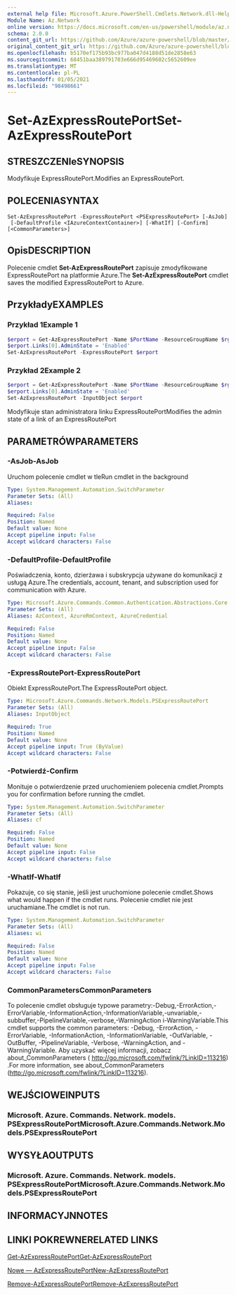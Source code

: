 ```yaml
---
external help file: Microsoft.Azure.PowerShell.Cmdlets.Network.dll-Help.xml
Module Name: Az.Network
online version: https://docs.microsoft.com/en-us/powershell/module/az.network/set-azexpressrouteport
schema: 2.0.0
content_git_url: https://github.com/Azure/azure-powershell/blob/master/src/Network/Network/help/Set-AzExpressRoutePort.md
original_content_git_url: https://github.com/Azure/azure-powershell/blob/master/src/Network/Network/help/Set-AzExpressRoutePort.md
ms.openlocfilehash: b5170ef175b93bc977ba047d4188d51de2858e63
ms.sourcegitcommit: 68451baa389791703e666d95469602c5652609ee
ms.translationtype: MT
ms.contentlocale: pl-PL
ms.lasthandoff: 01/05/2021
ms.locfileid: "98498661"
---
```

# <span data-ttu-id="78008-101">Set-AzExpressRoutePort</span><span class="sxs-lookup"><span data-stu-id="78008-101">Set-AzExpressRoutePort</span></span>

## <span data-ttu-id="78008-102">STRESZCZENIe</span><span class="sxs-lookup"><span data-stu-id="78008-102">SYNOPSIS</span></span>
<span data-ttu-id="78008-103">Modyfikuje ExpressRoutePort.</span><span class="sxs-lookup"><span data-stu-id="78008-103">Modifies an ExpressRoutePort.</span></span>

## <span data-ttu-id="78008-104">POLECENIA</span><span class="sxs-lookup"><span data-stu-id="78008-104">SYNTAX</span></span>

```
Set-AzExpressRoutePort -ExpressRoutePort <PSExpressRoutePort> [-AsJob]
 [-DefaultProfile <IAzureContextContainer>] [-WhatIf] [-Confirm] [<CommonParameters>]
```

## <span data-ttu-id="78008-105">Opis</span><span class="sxs-lookup"><span data-stu-id="78008-105">DESCRIPTION</span></span>
<span data-ttu-id="78008-106">Polecenie cmdlet **Set-AzExpressRoutePort** zapisuje zmodyfikowane ExpressRoutePort na platformie Azure.</span><span class="sxs-lookup"><span data-stu-id="78008-106">The **Set-AzExpressRoutePort** cmdlet saves the modified ExpressRoutePort to Azure.</span></span>

## <span data-ttu-id="78008-107">Przykłady</span><span class="sxs-lookup"><span data-stu-id="78008-107">EXAMPLES</span></span>

### <span data-ttu-id="78008-108">Przykład 1</span><span class="sxs-lookup"><span data-stu-id="78008-108">Example 1</span></span>
```powershell
$erport = Get-AzExpressRoutePort -Name $PortName -ResourceGroupName $rg
$erport.Links[0].AdminState = 'Enabled'
Set-AzExpressRoutePort -ExpressRoutePort $erport
```

### <span data-ttu-id="78008-109">Przykład 2</span><span class="sxs-lookup"><span data-stu-id="78008-109">Example 2</span></span>
```powershell
$erport = Get-AzExpressRoutePort -Name $PortName -ResourceGroupName $rg
$erport.Links[0].AdminState = 'Enabled'
Set-AzExpressRoutePort -InputObject $erport
```

<span data-ttu-id="78008-110">Modyfikuje stan administratora linku ExpressRoutePort</span><span class="sxs-lookup"><span data-stu-id="78008-110">Modifies the admin state of a link of an ExpressRoutePort</span></span>

## <span data-ttu-id="78008-111">PARAMETRÓW</span><span class="sxs-lookup"><span data-stu-id="78008-111">PARAMETERS</span></span>

### <span data-ttu-id="78008-112">-AsJob</span><span class="sxs-lookup"><span data-stu-id="78008-112">-AsJob</span></span>
<span data-ttu-id="78008-113">Uruchom polecenie cmdlet w tle</span><span class="sxs-lookup"><span data-stu-id="78008-113">Run cmdlet in the background</span></span>

```yaml
Type: System.Management.Automation.SwitchParameter
Parameter Sets: (All)
Aliases:

Required: False
Position: Named
Default value: None
Accept pipeline input: False
Accept wildcard characters: False
```

### <span data-ttu-id="78008-114">-DefaultProfile</span><span class="sxs-lookup"><span data-stu-id="78008-114">-DefaultProfile</span></span>
<span data-ttu-id="78008-115">Poświadczenia, konto, dzierżawa i subskrypcja używane do komunikacji z usługą Azure.</span><span class="sxs-lookup"><span data-stu-id="78008-115">The credentials, account, tenant, and subscription used for communication with Azure.</span></span>

```yaml
Type: Microsoft.Azure.Commands.Common.Authentication.Abstractions.Core.IAzureContextContainer
Parameter Sets: (All)
Aliases: AzContext, AzureRmContext, AzureCredential

Required: False
Position: Named
Default value: None
Accept pipeline input: False
Accept wildcard characters: False
```

### <span data-ttu-id="78008-116">-ExpressRoutePort</span><span class="sxs-lookup"><span data-stu-id="78008-116">-ExpressRoutePort</span></span>
<span data-ttu-id="78008-117">Obiekt ExpressRoutePort.</span><span class="sxs-lookup"><span data-stu-id="78008-117">The ExpressRoutePort object.</span></span>

```yaml
Type: Microsoft.Azure.Commands.Network.Models.PSExpressRoutePort
Parameter Sets: (All)
Aliases: InputObject

Required: True
Position: Named
Default value: None
Accept pipeline input: True (ByValue)
Accept wildcard characters: False
```

### <span data-ttu-id="78008-118">-Potwierdź</span><span class="sxs-lookup"><span data-stu-id="78008-118">-Confirm</span></span>
<span data-ttu-id="78008-119">Monituje o potwierdzenie przed uruchomieniem polecenia cmdlet.</span><span class="sxs-lookup"><span data-stu-id="78008-119">Prompts you for confirmation before running the cmdlet.</span></span>

```yaml
Type: System.Management.Automation.SwitchParameter
Parameter Sets: (All)
Aliases: cf

Required: False
Position: Named
Default value: None
Accept pipeline input: False
Accept wildcard characters: False
```

### <span data-ttu-id="78008-120">-WhatIf</span><span class="sxs-lookup"><span data-stu-id="78008-120">-WhatIf</span></span>
<span data-ttu-id="78008-121">Pokazuje, co się stanie, jeśli jest uruchomione polecenie cmdlet.</span><span class="sxs-lookup"><span data-stu-id="78008-121">Shows what would happen if the cmdlet runs.</span></span>
<span data-ttu-id="78008-122">Polecenie cmdlet nie jest uruchamiane.</span><span class="sxs-lookup"><span data-stu-id="78008-122">The cmdlet is not run.</span></span>

```yaml
Type: System.Management.Automation.SwitchParameter
Parameter Sets: (All)
Aliases: wi

Required: False
Position: Named
Default value: None
Accept pipeline input: False
Accept wildcard characters: False
```

### <span data-ttu-id="78008-123">CommonParameters</span><span class="sxs-lookup"><span data-stu-id="78008-123">CommonParameters</span></span>
<span data-ttu-id="78008-124">To polecenie cmdlet obsługuje typowe parametry:-Debug,-ErrorAction,-ErrorVariable,-InformationAction,-InformationVariable,-unvariable,-subbuffer,-PipelineVariable,-verbose,-WarningAction i-WarningVariable.</span><span class="sxs-lookup"><span data-stu-id="78008-124">This cmdlet supports the common parameters: -Debug, -ErrorAction, -ErrorVariable, -InformationAction, -InformationVariable, -OutVariable, -OutBuffer, -PipelineVariable, -Verbose, -WarningAction, and -WarningVariable.</span></span> <span data-ttu-id="78008-125">Aby uzyskać więcej informacji, zobacz about_CommonParameters ( http://go.microsoft.com/fwlink/?LinkID=113216) .</span><span class="sxs-lookup"><span data-stu-id="78008-125">For more information, see about_CommonParameters (http://go.microsoft.com/fwlink/?LinkID=113216).</span></span>

## <span data-ttu-id="78008-126">WEJŚCIOWE</span><span class="sxs-lookup"><span data-stu-id="78008-126">INPUTS</span></span>

### <span data-ttu-id="78008-127">Microsoft. Azure. Commands. Network. models. PSExpressRoutePort</span><span class="sxs-lookup"><span data-stu-id="78008-127">Microsoft.Azure.Commands.Network.Models.PSExpressRoutePort</span></span>

## <span data-ttu-id="78008-128">WYSYŁA</span><span class="sxs-lookup"><span data-stu-id="78008-128">OUTPUTS</span></span>

### <span data-ttu-id="78008-129">Microsoft. Azure. Commands. Network. models. PSExpressRoutePort</span><span class="sxs-lookup"><span data-stu-id="78008-129">Microsoft.Azure.Commands.Network.Models.PSExpressRoutePort</span></span>

## <span data-ttu-id="78008-130">INFORMACYJN</span><span class="sxs-lookup"><span data-stu-id="78008-130">NOTES</span></span>

## <span data-ttu-id="78008-131">LINKI POKREWNE</span><span class="sxs-lookup"><span data-stu-id="78008-131">RELATED LINKS</span></span>

[<span data-ttu-id="78008-132">Get-AzExpressRoutePort</span><span class="sxs-lookup"><span data-stu-id="78008-132">Get-AzExpressRoutePort</span></span>](./Get-AzExpressRoutePort.md)

[<span data-ttu-id="78008-133">Nowe — AzExpressRoutePort</span><span class="sxs-lookup"><span data-stu-id="78008-133">New-AzExpressRoutePort</span></span>](./New-AzExpressRoutePort.md)

[<span data-ttu-id="78008-134">Remove-AzExpressRoutePort</span><span class="sxs-lookup"><span data-stu-id="78008-134">Remove-AzExpressRoutePort</span></span>](./Remove-AzExpressRoutePort.md)
